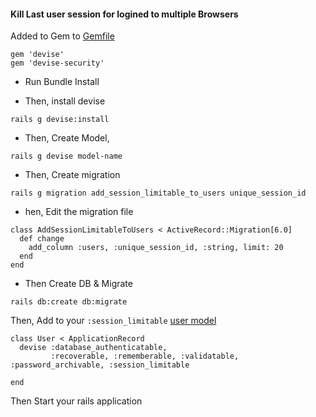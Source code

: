 #### Kill Last user session for logined to multiple Browsers

Added to Gem to [Gemfile](Gemfile)
```
gem 'devise'
gem 'devise-security'
```
- Run Bundle Install

- Then, install devise
```
rails g devise:install
```

- Then, Create Model,
```
rails g devise model-name
```

- Then, Create migration
```
rails g migration add_session_limitable_to_users unique_session_id
```

- hen, Edit the migration file
```
class AddSessionLimitableToUsers < ActiveRecord::Migration[6.0]
  def change
    add_column :users, :unique_session_id, :string, limit: 20
  end
end
```

- Then Create DB & Migrate
```
rails db:create db:migrate
```

Then, Add to your ```:session_limitable``` [user model](user.rb)
```
class User < ApplicationRecord
  devise :database_authenticatable,
         :recoverable, :rememberable, :validatable, :password_archivable, :session_limitable

end

```

Then Start your rails application




